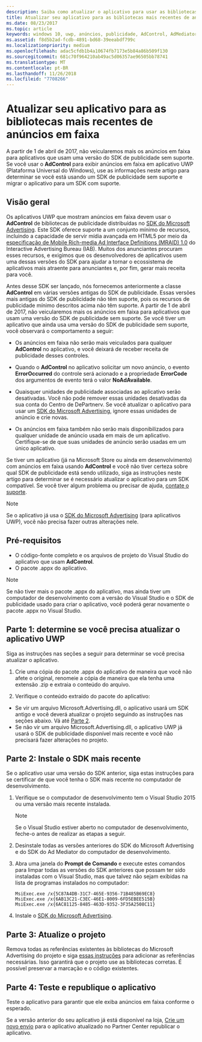 ```yaml
---
description: Saiba como atualizar o aplicativo para usar as bibliotecas do Microsoft Advertising compatíveis mais recentes e verifique se o aplicativo continua recebendo anúncios em faixa.
title: Atualizar seu aplicativo para as bibliotecas mais recentes de anúncios em faixa
ms.date: 08/23/2017
ms.topic: article
keywords: windows 10, uwp, anúncios, publicidade, AdControl, AdMediatorControl, migração
ms.assetid: f8d5b2ad-fcdb-4891-bd68-39eeabdf799c
ms.localizationpriority: medium
ms.openlocfilehash: adac5cfdb1b4a10674fb7173e5b84a86b509f130
ms.sourcegitcommit: 681c70f964210ab49ac5d06357ae96505bb78741
ms.translationtype: MT
ms.contentlocale: pt-BR
ms.lasthandoff: 11/26/2018
ms.locfileid: "7708266"
---
```

# <a name="update-your-app-to-the-latest-advertising-libraries-for-banner-ads"></a>Atualizar seu aplicativo para as bibliotecas mais recentes de anúncios em faixa

A partir de 1 de abril de 2017, não veicularemos mais os anúncios em faixa para aplicativos que usam uma versão do SDK de publicidade sem suporte. Se você usar o **AdControl** para exibir anúncios em faixa em aplicativo UWP (Plataforma Universal do Windows), use as informações neste artigo para determinar se você está usando um SDK de publicidade sem suporte e migrar o aplicativo para um SDK com suporte.

## <a name="overview"></a>Visão geral

Os aplicativos UWP que mostram anúncios em faixa devem usar o **AdControl** de bibliotecas de publicidade distribuídas no [SDK do Microsoft Advertising](http://aka.ms/ads-sdk-uwp). Este SDK oferece suporte a um conjunto mínimo de recursos, incluindo a capacidade de servir mídia avançada em HTML5 por meio da [especificação de Mobile Rich-media Ad Interface Definitions (MRAID) 1.0](http://www.iab.com/wp-content/uploads/2015/08/IAB_MRAID_VersionOne.pdf) do Interactive Advertising Bureau (IAB). Muitos dos anunciantes procuram esses recursos, e exigimos que os desenvolvedores de aplicativos usem uma dessas versões do SDK para ajudar a tornar o ecossistema de aplicativos mais atraente para anunciantes e, por fim, gerar mais receita para você.

Antes desse SDK ser lançado, nós fornecemos anteriormente a classe **AdControl** em várias versões antigas do SDK de publicidade. Essas versões mais antigas do SDK de publicidade não têm suporte, pois os recursos de publicidade mínimo descritos acima não têm suporte. A partir de 1 de abril de 2017, não veicularemos mais os anúncios em faixa para aplicativos que usam uma versão do SDK de publicidade sem suporte. Se você tiver um aplicativo que ainda usa uma versão do SDK de publicidade sem suporte, você observará o comportamento a seguir:

* Os anúncios em faixa não serão mais veiculados para qualquer **AdControl** no aplicativo, e você deixará de receber receita de publicidade desses controles.

* Quando o **AdControl** no aplicativo solicitar um novo anúncio, o evento **ErrorOccurred** do controle será acionado e a propriedade **ErrorCode** dos argumentos de evento terá o valor **NoAdAvailable**.

* Quaisquer unidades de publicidade associadas ao aplicativo serão desativadas. Você não pode remover essas unidades desativadas da sua conta do Centro de DePartnerv. Se você atualizar o aplicativo para usar um [SDK do Microsoft Advertising](http://aka.ms/ads-sdk-uwp), ignore essas unidades de anúncio e crie novas.

* Os anúncios em faixa também não serão mais disponibilizados para qualquer unidade de anúncio usada em mais de um aplicativo. Certifique-se de que suas unidades de anúncio serão usadas em um único aplicativo.

Se tiver um aplicativo (já na Microsoft Store ou ainda em desenvolvimento) com anúncios em faixa usando **AdControl** e você não tiver certeza sobre qual SDK de publicidade está sendo utilizado, siga as instruções neste artigo para determinar se é necessário atualizar o aplicativo para um SDK compatível. Se você tiver algum problema ou precisar de ajuda, [contate o suporte](http://go.microsoft.com/fwlink/?LinkId=393643).

> [!NOTE]
> Se o aplicativo já usa o [SDK do Microsoft Advertising](http://aka.ms/ads-sdk-uwp) (para aplicativos UWP), você não precisa fazer outras alterações nele.

## <a name="prerequisites"></a>Pré-requisitos

* O código-fonte completo e os arquivos de projeto do Visual Studio do aplicativo que usam **AdControl**.
* O pacote .appx do aplicativo.

> [!NOTE]
> Se não tiver mais o pacote .appx do aplicativo, mas ainda tiver um computador de desenvolvimento com a versão do Visual Studio e o SDK de publicidade usado para criar o aplicativo, você poderá gerar novamente o pacote .appx no Visual Studio.

<span id="part-1" />

## <a name="part-1-determine-whether-you-need-to-update-your-uwp-app"></a>Parte 1: determine se você precisa atualizar o aplicativo UWP

Siga as instruções nas seções a seguir para determinar se você precisa atualizar o aplicativo.

1. Crie uma cópia do pacote .appx do aplicativo de maneira que você não afete o original, renomeie a cópia de maneira que ela tenha uma extensão .zip e extraia o conteúdo do arquivo.

2. Verifique o conteúdo extraído do pacote do aplicativo:
  * Se vir um arquivo Microsoft.Advertising.dll, o aplicativo usará um SDK antigo e você deverá atualizar o projeto seguindo as instruções nas seções abaixo. Vá até [Parte 2](update-your-app-to-the-latest-advertising-libraries.md#part-2).
  * Se não vir um arquivo Microsoft.Advertising.dll, o aplicativo UWP já usará o SDK de publicidade disponível mais recente e você não precisará fazer alterações no projeto.


<span id="part-2" />

## <a name="part-2-install-the-latest-sdk"></a>Parte 2: Instale o SDK mais recente

Se o aplicativo usar uma versão do SDK anterior, siga estas instruções para se certificar de que você tenha o SDK mais recente no computador de desenvolvimento.

1. Verifique se o computador de desenvolvimento tem o Visual Studio 2015 ou uma versão mais recente instalada.
    > [!NOTE]
    > Se o Visual Studio estiver aberto no computador de desenvolvimento, feche-o antes de realizar as etapas a seguir.

1.  Desinstale todas as versões anteriores do SDK do Microsoft Advertising e do SDK do Ad Mediator do computador de desenvolvimento.

2.  Abra uma janela do **Prompt de Comando** e execute estes comandos para limpar todas as versões do SDK anteriores que possam ter sido instaladas com o Visual Studio, mas que talvez não sejam exibidas na lista de programas instalados no computador:
    ```syntax
    MsiExec.exe /x{5C87A4DB-31C7-465E-9356-71B485B69EC8}
    MsiExec.exe /x{6AB13C21-C3EC-46E1-8009-6FD5EBEE515B}
    MsiExec.exe /x{6AC81125-8485-463D-9352-3F35A2508C11}
    ```

3.  Instale o [SDK do Microsoft Advertising](http://aka.ms/ads-sdk-uwp).

## <a name="part-3-update-your-project"></a>Parte 3: Atualize o projeto

Remova todas as referências existentes às bibliotecas do Microsoft Advertising do projeto e siga [essas instruções](install-the-microsoft-advertising-libraries.md#reference) para adicionar as referências necessárias. Isso garantirá que o projeto use as bibliotecas corretas. É possível preservar a marcação e o código existentes.

## <a name="part-4-test-and-republish-your-app"></a>Parte 4: Teste e republique o aplicativo

Teste o aplicativo para garantir que ele exiba anúncios em faixa conforme o esperado.

Se a versão anterior do seu aplicativo já está disponível na loja, [Crie um novo envio](../publish/app-submissions.md) para o aplicativo atualizado no Partner Center republicar o aplicativo.
